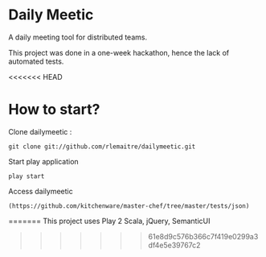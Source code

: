 Daily Meetic
============

A daily meeting tool for distributed teams.

This project was done in a one-week hackathon, hence the lack of automated tests.

<<<<<<< HEAD
# How to start?

Clone dailymeetic :

    git clone git://github.com/rlemaitre/dailymeetic.git

Start play application

    play start

Access dailymeetic

    (https://github.com/kitchenware/master-chef/tree/master/tests/json)
=======
This project uses Play 2 Scala, jQuery, SemanticUI
>>>>>>> 61e8d9c576b366c7f419e0299a3df4e5e39767c2
